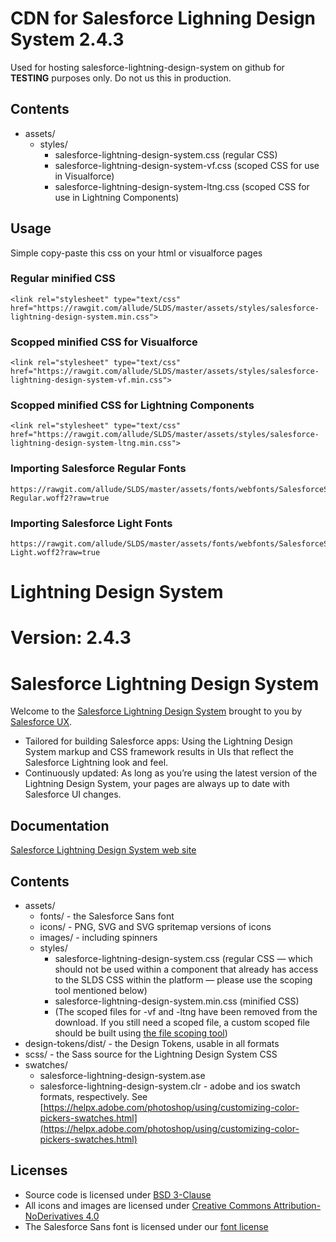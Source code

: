 # CDN for Salesforce Lighning Design System 2.4.3
Used for hosting salesforce-lightning-design-system on github for **TESTING** purposes only. Do not us this in production.

## Contents

* assets/
  - styles/
    - salesforce-lightning-design-system.css (regular CSS)
    - salesforce-lightning-design-system-vf.css (scoped CSS for use in Visualforce)
    - salesforce-lightning-design-system-ltng.css (scoped CSS for use in Lightning Components)


## Usage

Simple copy-paste this css on your html or visualforce pages

### Regular minified CSS 

    <link rel="stylesheet" type="text/css" href="https://rawgit.com/allude/SLDS/master/assets/styles/salesforce-lightning-design-system.min.css">


### Scopped minified CSS for Visualforce

    <link rel="stylesheet" type="text/css" href="https://rawgit.com/allude/SLDS/master/assets/styles/salesforce-lightning-design-system-vf.min.css">


### Scopped minified CSS for Lightning Components

    <link rel="stylesheet" type="text/css" href="https://rawgit.com/allude/SLDS/master/assets/styles/salesforce-lightning-design-system-ltng.min.css">

### Importing Salesforce Regular Fonts

    https://rawgit.com/allude/SLDS/master/assets/fonts/webfonts/SalesforceSans-Regular.woff2?raw=true

### Importing Salesforce Light Fonts

    https://rawgit.com/allude/SLDS/master/assets/fonts/webfonts/SalesforceSans-Light.woff2?raw=true

# Lightning Design System 
# Version: 2.4.3 
# Salesforce Lightning Design System

Welcome to the [Salesforce Lightning Design System](https://www.lightningdesignsystem.com) brought to you by [Salesforce UX](https://twitter.com/salesforceux).

* Tailored for building Salesforce apps: Using the Lightning Design System markup and CSS framework results in UIs that reflect the Salesforce Lightning look and feel.
* Continuously updated: As long as you’re using the latest version of the Lightning Design System, your pages are always up to date with Salesforce UI changes.

## Documentation

[Salesforce Lightning Design System web site](https://www.lightningdesignsystem.com)

## Contents

* assets/
  - fonts/ - the Salesforce Sans font
  - icons/ - PNG, SVG and SVG spritemap versions of icons
  - images/ - including spinners
  - styles/
    - salesforce-lightning-design-system.css (regular CSS — which should not be used within a component that already has access to the SLDS CSS within the platform — please use the scoping tool mentioned below)
    - salesforce-lightning-design-system.min.css (minified CSS)
    - (The scoped files for -vf and -ltng have been removed from the download. If you still need a scoped file, a custom scoped file should be built using [the file scoping tool](https://tools.lightningdesignsystem.com/css-customizer))
* design-tokens/dist/ - the Design Tokens, usable in all formats
* scss/ - the Sass source for the Lightning Design System CSS
* swatches/
  - salesforce-lightning-design-system.ase
  - salesforce-lightning-design-system.clr - adobe and ios swatch formats, respectively. See [https://helpx.adobe.com/photoshop/using/customizing-color-pickers-swatches.html](https://helpx.adobe.com/photoshop/using/customizing-color-pickers-swatches.html)

## Licenses

* Source code is licensed under [BSD 3-Clause](https://git.io/sfdc-license)
* All icons and images are licensed under [Creative Commons Attribution-NoDerivatives 4.0](https://github.com/salesforce-ux/licenses/blob/master/LICENSE-icons-images.txt)
* The Salesforce Sans font is licensed under our [font license](https://github.com/salesforce-ux/licenses/blob/master/LICENSE-font.txt)
